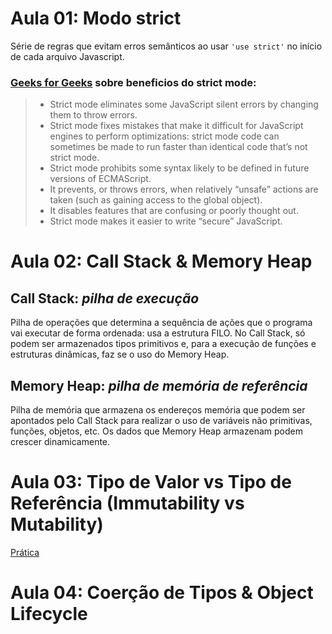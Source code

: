 # Aula 01: Modo strict
Série de regras que evitam erros semânticos ao usar `'use strict'` no início de cada arquivo Javascript.

### [Geeks for Geeks](https://www.geeksforgeeks.org/strict-mode-javascript/) sobre beneficios do strict mode: 

> - Strict mode eliminates some JavaScript silent errors by changing them to throw errors.
> - Strict mode fixes mistakes that make it difficult for JavaScript engines to perform optimizations: strict mode code can sometimes be made to run faster than identical code that’s not strict mode.
> - Strict mode prohibits some syntax likely to be defined in future versions of ECMAScript.
> - It prevents, or throws errors, when relatively “unsafe” actions are taken (such as gaining access to the global object).
> - It disables features that are confusing or poorly thought out.
> - Strict mode makes it easier to write “secure” JavaScript.

# Aula 02: Call Stack & Memory Heap

## Call Stack: *pilha de execução*

Pilha de operações que determina a sequência de ações que o programa vai executar de forma ordenada: usa a estrutura FILO. No Call Stack, só podem ser armazenados tipos primitivos e, para a execução de funções e estruturas dinâmicas, faz se o uso do Memory Heap.

## Memory Heap: *pilha de memória de referência*

Pilha de memória que armazena os endereços memória que podem ser apontados pelo Call Stack para realizar o uso de variáveis não primitivas, funções, objetos, etc. Os dados que Memory Heap armazenam podem crescer dinamicamente.

# Aula 03: Tipo de Valor vs Tipo de Referência (Immutability vs Mutability)

[Prática](ref-vs-val/index.js)

# Aula 04: Coerção de Tipos & Object Lifecycle
